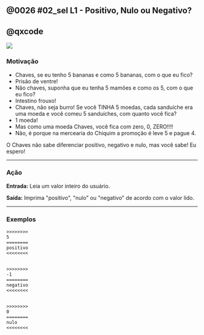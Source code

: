 ## @0026 #02_sel L1 - Positivo, Nulo ou Negativo?
## @qxcode

![](capa.jpg)
### Motivação

- Chaves, se eu tenho 5 bananas e como 5 bananas, com o que eu fico?
- Prisão de ventre!
- Não chaves, suponha que eu tenha 5 mamões e como os 5, com o que eu fico?
- Intestino frouxo!
- Chaves, não seja burro! Se você TINHA 5 moedas, cada sanduíche era uma moeda
e você comeu 5 sanduíches, com quanto você fica?
- 1 moeda!
- Mas como uma moeda Chaves, você fica com zero, 0, ZERO!!!!
- Não, é porque na mercearia do Chiquim a promoção é leve 5 e pague 4.

O Chaves não sabe diferenciar positivo, negativo e nulo, mas você sabe!
Eu espero!

---
### Ação

**Entrada:**  Leia um valor inteiro do usuário.

**Saída:** Imprima "positivo", "nulo" ou "negativo" de acordo com o valor lido.

---
### Exemplos

```
>>>>>>>>
5
========
positivo
<<<<<<<<


>>>>>>>>
-1
========
negativo
<<<<<<<<


>>>>>>>>
0
========
nulo
<<<<<<<<


```

<!---
>>>>>>>>
4
========
positivo
<<<<<<<<


>>>>>>>>
-5
========
negativo
<<<<<<<<


>>>>>>>>
-11
========
negativo
<<<<<<<<


--->